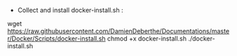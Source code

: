* Collect and install docker-install.sh :

wget https://raw.githubusercontent.com/DamienDeberthe/Documentations/master/Docker/Scripts/docker-install.sh
chmod +x docker-install.sh
./docker-install.sh
